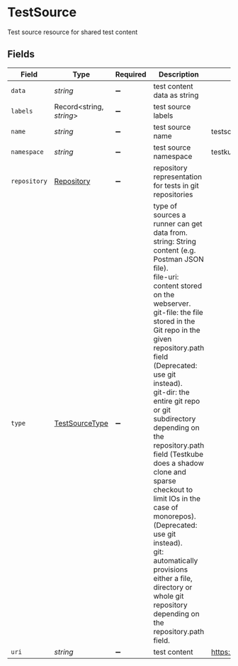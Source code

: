 # TestSource

Test source resource for shared test content


## Fields

| Field                                                                                                                                                                                                                                                                                                                                                                                                                                                                                                                                                                                                   | Type                                                                                                                                                                                                                                                                                                                                                                                                                                                                                                                                                                                                    | Required                                                                                                                                                                                                                                                                                                                                                                                                                                                                                                                                                                                                | Description                                                                                                                                                                                                                                                                                                                                                                                                                                                                                                                                                                                             | Example                                                                                                                                                                                                                                                                                                                                                                                                                                                                                                                                                                                                 |
| ------------------------------------------------------------------------------------------------------------------------------------------------------------------------------------------------------------------------------------------------------------------------------------------------------------------------------------------------------------------------------------------------------------------------------------------------------------------------------------------------------------------------------------------------------------------------------------------------------- | ------------------------------------------------------------------------------------------------------------------------------------------------------------------------------------------------------------------------------------------------------------------------------------------------------------------------------------------------------------------------------------------------------------------------------------------------------------------------------------------------------------------------------------------------------------------------------------------------------- | ------------------------------------------------------------------------------------------------------------------------------------------------------------------------------------------------------------------------------------------------------------------------------------------------------------------------------------------------------------------------------------------------------------------------------------------------------------------------------------------------------------------------------------------------------------------------------------------------------- | ------------------------------------------------------------------------------------------------------------------------------------------------------------------------------------------------------------------------------------------------------------------------------------------------------------------------------------------------------------------------------------------------------------------------------------------------------------------------------------------------------------------------------------------------------------------------------------------------------- | ------------------------------------------------------------------------------------------------------------------------------------------------------------------------------------------------------------------------------------------------------------------------------------------------------------------------------------------------------------------------------------------------------------------------------------------------------------------------------------------------------------------------------------------------------------------------------------------------------- |
| `data`                                                                                                                                                                                                                                                                                                                                                                                                                                                                                                                                                                                                  | *string*                                                                                                                                                                                                                                                                                                                                                                                                                                                                                                                                                                                                | :heavy_minus_sign:                                                                                                                                                                                                                                                                                                                                                                                                                                                                                                                                                                                      | test content data as string                                                                                                                                                                                                                                                                                                                                                                                                                                                                                                                                                                             |                                                                                                                                                                                                                                                                                                                                                                                                                                                                                                                                                                                                         |
| `labels`                                                                                                                                                                                                                                                                                                                                                                                                                                                                                                                                                                                                | Record<string, *string*>                                                                                                                                                                                                                                                                                                                                                                                                                                                                                                                                                                                | :heavy_minus_sign:                                                                                                                                                                                                                                                                                                                                                                                                                                                                                                                                                                                      | test source labels                                                                                                                                                                                                                                                                                                                                                                                                                                                                                                                                                                                      |                                                                                                                                                                                                                                                                                                                                                                                                                                                                                                                                                                                                         |
| `name`                                                                                                                                                                                                                                                                                                                                                                                                                                                                                                                                                                                                  | *string*                                                                                                                                                                                                                                                                                                                                                                                                                                                                                                                                                                                                | :heavy_minus_sign:                                                                                                                                                                                                                                                                                                                                                                                                                                                                                                                                                                                      | test source name                                                                                                                                                                                                                                                                                                                                                                                                                                                                                                                                                                                        | testsource1                                                                                                                                                                                                                                                                                                                                                                                                                                                                                                                                                                                             |
| `namespace`                                                                                                                                                                                                                                                                                                                                                                                                                                                                                                                                                                                             | *string*                                                                                                                                                                                                                                                                                                                                                                                                                                                                                                                                                                                                | :heavy_minus_sign:                                                                                                                                                                                                                                                                                                                                                                                                                                                                                                                                                                                      | test source namespace                                                                                                                                                                                                                                                                                                                                                                                                                                                                                                                                                                                   | testkube                                                                                                                                                                                                                                                                                                                                                                                                                                                                                                                                                                                                |
| `repository`                                                                                                                                                                                                                                                                                                                                                                                                                                                                                                                                                                                            | [Repository](../../models/shared/repository.md)                                                                                                                                                                                                                                                                                                                                                                                                                                                                                                                                                         | :heavy_minus_sign:                                                                                                                                                                                                                                                                                                                                                                                                                                                                                                                                                                                      | repository representation for tests in git repositories                                                                                                                                                                                                                                                                                                                                                                                                                                                                                                                                                 |                                                                                                                                                                                                                                                                                                                                                                                                                                                                                                                                                                                                         |
| `type`                                                                                                                                                                                                                                                                                                                                                                                                                                                                                                                                                                                                  | [TestSourceType](../../models/shared/testsourcetype.md)                                                                                                                                                                                                                                                                                                                                                                                                                                                                                                                                                 | :heavy_minus_sign:                                                                                                                                                                                                                                                                                                                                                                                                                                                                                                                                                                                      | type of sources a runner can get data from.<br/>  string: String content (e.g. Postman JSON file).<br/>  file-uri: content stored on the webserver.<br/>  git-file: the file stored in the Git repo in the given repository.path field (Deprecated: use git instead).<br/>  git-dir: the entire git repo or git subdirectory depending on the  repository.path field (Testkube does a shadow clone and sparse checkout to limit IOs in the case of monorepos). (Deprecated: use git instead).<br/>  git: automatically provisions either a file, directory or whole git repository depending on the repository.path field.<br/> |                                                                                                                                                                                                                                                                                                                                                                                                                                                                                                                                                                                                         |
| `uri`                                                                                                                                                                                                                                                                                                                                                                                                                                                                                                                                                                                                   | *string*                                                                                                                                                                                                                                                                                                                                                                                                                                                                                                                                                                                                | :heavy_minus_sign:                                                                                                                                                                                                                                                                                                                                                                                                                                                                                                                                                                                      | test content                                                                                                                                                                                                                                                                                                                                                                                                                                                                                                                                                                                            | https://github.com/kubeshop/testkube                                                                                                                                                                                                                                                                                                                                                                                                                                                                                                                                                                    |